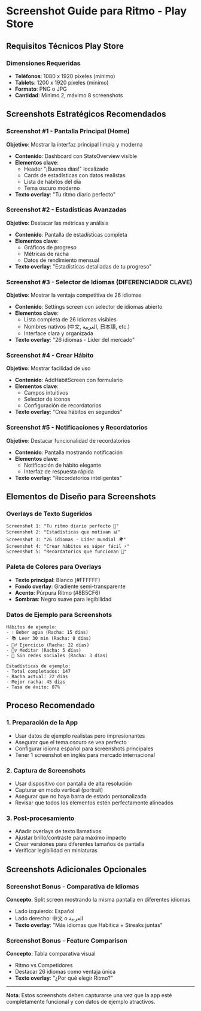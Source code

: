 # Screenshot Guide para Ritmo - Play Store

## Requisitos Técnicos Play Store

### Dimensiones Requeridas
- **Teléfonos**: 1080 x 1920 píxeles (mínimo)
- **Tablets**: 1200 x 1920 píxeles (mínimo)
- **Formato**: PNG o JPG
- **Cantidad**: Mínimo 2, máximo 8 screenshots

## Screenshots Estratégicos Recomendados

### Screenshot #1 - Pantalla Principal (Home)
**Objetivo**: Mostrar la interfaz principal limpia y moderna
- **Contenido**: Dashboard con StatsOverview visible
- **Elementos clave**:
  - Header "¡Buenos días!" localizado
  - Cards de estadísticas con datos realistas
  - Lista de hábitos del día
  - Tema oscuro moderno
- **Texto overlay**: "Tu ritmo diario perfecto"

### Screenshot #2 - Estadísticas Avanzadas
**Objetivo**: Destacar las métricas y análisis
- **Contenido**: Pantalla de estadísticas completa
- **Elementos clave**:
  - Gráficos de progreso
  - Métricas de racha
  - Datos de rendimiento mensual
- **Texto overlay**: "Estadísticas detalladas de tu progreso"

### Screenshot #3 - Selector de Idiomas (DIFERENCIADOR CLAVE)
**Objetivo**: Mostrar la ventaja competitiva de 26 idiomas
- **Contenido**: Settings screen con selector de idiomas abierto
- **Elementos clave**:
  - Lista completa de 26 idiomas visibles
  - Nombres nativos (中文, العربية, 日本語, etc.)
  - Interface clara y organizada
- **Texto overlay**: "26 idiomas - Líder del mercado"

### Screenshot #4 - Crear Hábito
**Objetivo**: Mostrar facilidad de uso
- **Contenido**: AddHabitScreen con formulario
- **Elementos clave**:
  - Campos intuitivos
  - Selector de iconos
  - Configuración de recordatorios
- **Texto overlay**: "Crea hábitos en segundos"

### Screenshot #5 - Notificaciones y Recordatorios
**Objetivo**: Destacar funcionalidad de recordatorios
- **Contenido**: Pantalla mostrando notificación
- **Elementos clave**:
  - Notificación de hábito elegante
  - Interfaz de respuesta rápida
- **Texto overlay**: "Recordatorios inteligentes"

## Elementos de Diseño para Screenshots

### Overlays de Texto Sugeridos
```
Screenshot 1: "Tu ritmo diario perfecto 🎵"
Screenshot 2: "Estadísticas que motivan 📊"
Screenshot 3: "26 idiomas - Líder mundial 🌍"
Screenshot 4: "Crear hábitos es súper fácil ⚡"
Screenshot 5: "Recordatorios que funcionan 🔔"
```

### Paleta de Colores para Overlays
- **Texto principal**: Blanco (#FFFFFF)
- **Fondo overlay**: Gradiente semi-transparente
- **Acento**: Púrpura Ritmo (#8B5CF6)
- **Sombras**: Negro suave para legibilidad

### Datos de Ejemplo para Screenshots
```
Hábitos de ejemplo:
- 💧 Beber agua (Racha: 15 días)
- 📚 Leer 30 min (Racha: 8 días)
- 🏃‍♂️ Ejercicio (Racha: 22 días)
- 🧘‍♀️ Meditar (Racha: 5 días)
- 📱 Sin redes sociales (Racha: 3 días)

Estadísticas de ejemplo:
- Total completados: 147
- Racha actual: 22 días
- Mejor racha: 45 días
- Tasa de éxito: 87%
```

## Proceso Recomendado

### 1. Preparación de la App
- Usar datos de ejemplo realistas pero impresionantes
- Asegurar que el tema oscuro se vea perfecto
- Configurar idioma español para screenshots principales
- Tener 1 screenshot en inglés para mercado internacional

### 2. Captura de Screenshots
- Usar dispositivo con pantalla de alta resolución
- Capturar en modo vertical (portrait)
- Asegurar que no haya barra de estado personalizada
- Revisar que todos los elementos estén perfectamente alineados

### 3. Post-procesamiento
- Añadir overlays de texto llamativos
- Ajustar brillo/contraste para máximo impacto
- Crear versiones para diferentes tamaños de pantalla
- Verificar legibilidad en miniaturas

## Screenshots Adicionales Opcionales

### Screenshot Bonus - Comparativa de Idiomas
**Concepto**: Split screen mostrando la misma pantalla en diferentes idiomas
- Lado izquierdo: Español
- Lado derecho: 中文 o العربية
- **Texto overlay**: "Más idiomas que Habitica + Streaks juntas"

### Screenshot Bonus - Feature Comparison
**Concepto**: Tabla comparativa visual
- Ritmo vs Competidores
- Destacar 26 idiomas como ventaja única
- **Texto overlay**: "¿Por qué elegir Ritmo?"

---

**Nota**: Estos screenshots deben capturarse una vez que la app esté completamente funcional y con datos de ejemplo atractivos.